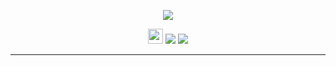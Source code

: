 <p align="center"><img src="https://cdn.rawgit.com/arcticicestudio/nord-alacritty/develop/assets/nord-alacritty-banner.svg"/></p>

<p align="center"><img src="https://assets-cdn.github.com/favicon.ico" width=24 height=24/> <a href="https://github.com/arcticicestudio/nord-alacritty/releases/latest"><img src="https://img.shields.io/github/release/arcticicestudio/nord-alacritty.svg?style=flat-square"/></a> <a href="https://github.com/arcticicestudio/nord/releases/tag/v0.2.0"><img src="https://img.shields.io/badge/Nord-v0.2.0_+-88C0D0.svg?style=flat-square"/></a></p>

---
